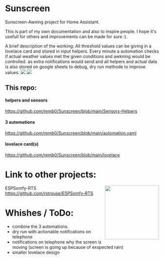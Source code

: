 # Sunscreen
Sunscreen-Awning project for Home Assistant.

This is part of my own documentation and also to inspire people. 
I hope it's usefull for others and improvements can be made for sure :). 

A brief description of the working:
All threshold values can be giving in a lovelace card and stored in input helpers.
Every minute a automation checks if actual weather values met the given conditions and awkning would be controlled.
as extra notifications would send and all helpers and actual data is also stored on google sheets to debug, dry run methode to improve values.
<image src="https://github.com/remb0/Sunscreen/blob/main/screenshots/lovelace%20conditions.png?raw=true"></image>
<image src="https://github.com/remb0/Sunscreen/blob/main/screenshots/set%20lovelace.png?raw=true"></image>

## This repo:
#### helpers and sensors
https://github.com/remb0/Sunscreen/blob/main/Sensors-Helpers

#### 3 automations
https://github.com/remb0/Sunscreen/blob/main/automation.yaml

#### lovelace card(s)
https://github.com/remb0/Sunscreen/blob/main/lovelace



# Link to other projects:
ESPSomfy-RTS <image src="https://user-images.githubusercontent.com/47839015/218898940-3541b360-5c49-4e38-a918-392cd0408b76.png" style="width:177px;display:inline-block;float:right"></image>
https://github.com/rstrouse/ESPSomfy-RTS

# Whishes / ToDo:
- combine the 3 automations.
- dry run with actionable notifications on telephone
- notifications on telephone why the screen is moving (screen is going up because of exspected rain)
- smaller lovelace design
